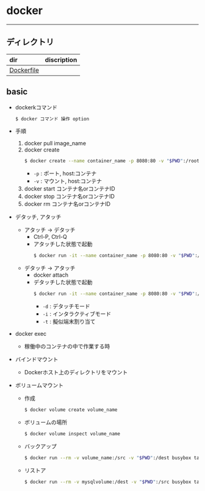 # docker
---
## ディレクトリ
|dir|discription|
|:--|:--|
|[Dockerfile](./src/Dockerfile_memo.md)||
## basic
- dockerkコマンド
    ~~~bash
    $ docker コマンド 操作 option
    ~~~
- 手順
    1. docker pull image_name
    1. docker create
        ~~~bash
        $ docker create --name container_name -p 8080:80 -v "$PWD":/root image_name
        ~~~
        - `-p` : ポート,  host:コンテナ
        - `-v` : マウント, host:コンテナ
    1. docker start コンテナ名orコンテナID
    1. docker stop コンテナ名orコンテナID
    1. docker rm コンテナ名orコンテナID

- デタッチ, アタッチ
    - アタッチ -> デタッチ
        - Ctrl-P, Ctrl-Q
        - アタッチした状態で起動
            ~~~bash
            $ docker run -it --name container_name -p 8080:80 -v "$PWD":/root image_name
            ~~~
    - デタッチ -> アタッチ
        - docker attach
        - デタッチした状態で起動
            ~~~bash
            $ docker run -it --name container_name -p 8080:80 -v "$PWD":/root image_name
            ~~~
            - `-d` : デタッチモード
            - `-i` : インタラクティブモード
            - `-t` : 擬似端末割り当て 

-  docker exec
    - 稼働中のコンテナの中で作業する時

-  バインドマウント
    - Dockerホスト上のディレクトリをマウント

- ボリュームマウント
    - 作成
        ~~~bash
        $ docker volume create volume_name 
        ~~~
    - ボリュームの場所
        ~~~bash
        $ docker volume inspect volume_name
        ~~~
    - バックアップ
        ~~~bash
        $ docker run --rm -v volume_name:/src -v "$PWD":/dest busybox tar czvf /dest/backup.tar.gz -C /src .
        ~~~
    - リストア
        ~~~bash
        $ docker run --rm -v mysqlvolume:/dest -v "$PWD":/src busybox tar xzf /src/backup.tar.gz -C /dest
        ~~~